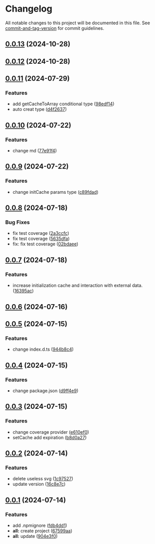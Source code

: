# Changelog

All notable changes to this project will be documented in this file. See [commit-and-tag-version](https://github.com/absolute-version/commit-and-tag-version) for commit guidelines.

## [0.0.13](https://github.com/fxss5201/f-cache-memory/compare/v0.0.12...v0.0.13) (2024-10-28)

## [0.0.12](https://github.com/fxss5201/f-cache-memory/compare/v0.0.11...v0.0.12) (2024-10-28)

## [0.0.11](https://github.com/fxss5201/f-cache-memory/compare/v0.0.10...v0.0.11) (2024-07-29)


### Features

* add getCacheToArray conditional type ([98edf14](https://github.com/fxss5201/f-cache-memory/commit/98edf143b2047717c14be600d54b825bf6deca8a))
* auto creat type ([d4f2637](https://github.com/fxss5201/f-cache-memory/commit/d4f2637fc9182bb5453d216a043c68c6cf06ca6d))

## [0.0.10](https://github.com/fxss5201/f-cache-memory/compare/v0.0.9...v0.0.10) (2024-07-22)


### Features

* change md ([77e91f4](https://github.com/fxss5201/f-cache-memory/commit/77e91f4cdb1be1148ba5348bd6519659b3d039a9))

## [0.0.9](https://github.com/fxss5201/f-cache-memory/compare/v0.0.8...v0.0.9) (2024-07-22)


### Features

* change initCache params type ([c89fdad](https://github.com/fxss5201/f-cache-memory/commit/c89fdade336b3551bc90999fb8c96d65efc3506c))

## [0.0.8](https://github.com/fxss5201/f-cache-memory/compare/v0.0.7...v0.0.8) (2024-07-18)


### Bug Fixes

* fix test coverage ([2a3ccfc](https://github.com/fxss5201/f-cache-memory/commit/2a3ccfcc73b3a843b4ee8cfb6c2230fb3e18bdb6))
* fix test coverage ([5635dfa](https://github.com/fxss5201/f-cache-memory/commit/5635dfa1d0bbcee9da88af5d18d9b6fd6c7d54d0))
* fix: fix test coverage ([02bdaee](https://github.com/fxss5201/f-cache-memory/commit/02bdaeeb8a5257ffe1287807ede95eff7e6e808e))

## [0.0.7](https://github.com/fxss5201/f-cache-memory/compare/v0.0.6...v0.0.7) (2024-07-18)


### Features

* increase initialization cache and interaction with external data. ([16395ac](https://github.com/fxss5201/f-cache-memory/commit/16395aca72ba0b1639d806c5d5d6b332caed5948))

## [0.0.6](https://github.com/fxss5201/f-cache-memory/compare/v0.0.5...v0.0.6) (2024-07-16)

## [0.0.5](https://github.com/fxss5201/f-cache-memory/compare/v0.0.4...v0.0.5) (2024-07-15)


### Features

* change index.d.ts ([944b8c4](https://github.com/fxss5201/f-cache-memory/commit/944b8c429044a4f45761eb2ceeb8bd101924372e))

## [0.0.4](https://github.com/fxss5201/f-cache-memory/compare/v0.0.3...v0.0.4) (2024-07-15)


### Features

* change package.json ([d9ff4e9](https://github.com/fxss5201/f-cache-memory/commit/d9ff4e9c6e0053e6d3688e907d491abb374a9285))

## [0.0.3](https://github.com/fxss5201/f-cache-memory/compare/v0.0.2...v0.0.3) (2024-07-15)


### Features

* change coverage provider ([e610ef0](https://github.com/fxss5201/f-cache-memory/commit/e610ef07cc797af2b048fd9f3f27354e5211562f))
* setCache add expiration ([b8d0a27](https://github.com/fxss5201/f-cache-memory/commit/b8d0a27eab5c87916cd92a18a814a23b42e55b16))

## [0.0.2](https://github.com/fxss5201/f-cache-memory/compare/v0.0.1...v0.0.2) (2024-07-14)


### Features

* delete useless svg ([1c97527](https://github.com/fxss5201/f-cache-memory/commit/1c97527fa3dfa3dc517fd7c05d55d07d2da5ef9f))
* update version ([16c8e7c](https://github.com/fxss5201/f-cache-memory/commit/16c8e7ceaaa535dcf30a1bb6270b9e347e7ac555))

## [0.0.1](https://github.com/fxss5201/f-cache-memory/compare/67599aaf760ab1d630ecd161bc325ab4c8d1c4a0...v0.0.1) (2024-07-14)


### Features

* add .npmignore ([fdb4dd1](https://github.com/fxss5201/f-cache-memory/commit/fdb4dd1a4083e1468659ea36c4883cd78e16bbc8))
* **all:** create project ([67599aa](https://github.com/fxss5201/f-cache-memory/commit/67599aaf760ab1d630ecd161bc325ab4c8d1c4a0))
* **all:** update ([904e3f0](https://github.com/fxss5201/f-cache-memory/commit/904e3f0f9f173b9702a3ad5762644c06064a6642))

